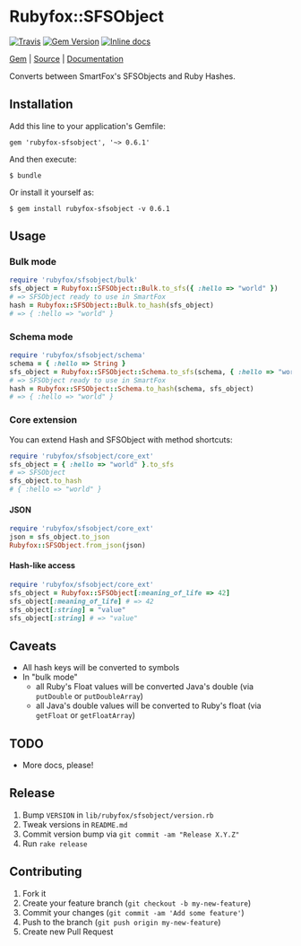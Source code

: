 [github]: https://github.com/neopoly/rubyfox-sfsobject
[doc]: http://rubydoc.info/github/neopoly/rubyfox-sfsobject/master/file/README.md
[gem]: https://rubygems.org/gems/rubyfox-sfsobject
[travis]: https://travis-ci.org/neopoly/rubyfox-sfsobject
[inchpages]: https://inch-ci.org/github/neopoly/rubyfox-sfsobject

# Rubyfox::SFSObject

[![Travis](https://img.shields.io/travis/neopoly/rubyfox-sfsobject.svg?branch=master)][travis]
[![Gem Version](https://img.shields.io/gem/v/rubyfox-sfsobject.svg)][gem]
[![Inline docs](https://inch-ci.org/github/neopoly/rubyfox-sfsobject.svg?branch=master&style=flat)][inchpages]

[Gem][gem] |
[Source][github] |
[Documentation][doc]

Converts between SmartFox's SFSObjects and Ruby Hashes.

## Installation

Add this line to your application's Gemfile:

    gem 'rubyfox-sfsobject', '~> 0.6.1'

And then execute:

    $ bundle

Or install it yourself as:

    $ gem install rubyfox-sfsobject -v 0.6.1

## Usage

### Bulk mode

```ruby
require 'rubyfox/sfsobject/bulk'
sfs_object = Rubyfox::SFSObject::Bulk.to_sfs({ :hello => "world" })
# => SFSObject ready to use in SmartFox
hash = Rubyfox::SFSObject::Bulk.to_hash(sfs_object)
# => { :hello => "world" }
```

### Schema mode

```ruby
require 'rubyfox/sfsobject/schema'
schema = { :hello => String }
sfs_object = Rubyfox::SFSObject::Schema.to_sfs(schema, { :hello => "world" })
# => SFSObject ready to use in SmartFox
hash = Rubyfox::SFSObject::Schema.to_hash(schema, sfs_object)
# => { :hello => "world" }
```

### Core extension

You can extend Hash and SFSObject with method shortcuts:

```ruby
require 'rubyfox/sfsobject/core_ext'
sfs_object = { :hello => "world" }.to_sfs
# => SFSObject
sfs_object.to_hash
# { :hello => "world" }
```

#### JSON

```ruby
require 'rubyfox/sfsobject/core_ext'
json = sfs_object.to_json
Rubyfox::SFSObject.from_json(json)
```

#### Hash-like access

```ruby
require 'rubyfox/sfsobject/core_ext'
sfs_object = Rubyfox::SFSObject[:meaning_of_life => 42]
sfs_object[:meaning_of_life] # => 42
sfs_object[:string] = "value"
sfs_object[:string] # => "value"
```

## Caveats

* All hash keys will be converted to symbols
* In "bulk mode"
  * all Ruby's Float values will be converted Java's double (via `putDouble` or `putDoubleArray`)
  * all Java's double values will be converted to Ruby's float (via `getFloat` or `getFloatArray`)

## TODO

*   More docs, please!

## Release

1. Bump `VERSION` in `lib/rubyfox/sfsobject/version.rb`
2. Tweak versions in `README.md`
3. Commit version bump via `git commit -am "Release X.Y.Z"`
4. Run `rake release`

## Contributing

1.  Fork it
2.  Create your feature branch (`git checkout -b my-new-feature`)
3.  Commit your changes (`git commit -am 'Add some feature'`)
4.  Push to the branch (`git push origin my-new-feature`)
5.  Create new Pull Request

